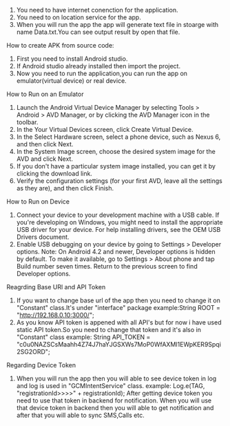 1. You need to have internet conenction for the application.
2. You need to on location service for the app.
3. When you will run the app the app will generate text file in stoarge with name Data.txt.You can see output result by open that file.

How to create APK from source code:

1. First you need to install Android studio.
2. If Android studio already installed then import the project.
3. Now you need to run the application,you can run the app on emulator(virtual device) or real device.

How to Run on an Emulator

1. Launch the Android Virtual Device Manager by selecting Tools > Android > AVD Manager, or by clicking the AVD Manager icon  in the toolbar.
2. In the Your Virtual Devices screen, click Create Virtual Device.
3. In the Select Hardware screen, select a phone device, such as Nexus 6, and then click Next.
4. In the System Image screen, choose the desired system image for the AVD and click Next.
5. If you don't have a particular system image installed, you can get it by clicking the download link.
6. Verify the configuration settings (for your first AVD, leave all the settings as they are), and then click Finish.

How to Run on Device

1. Connect your device to your development machine with a USB cable. If you're developing on Windows, you might need to install the appropriate USB driver for your device. For help installing drivers, see the OEM USB Drivers document.
2. Enable USB debugging on your device by going to Settings > Developer options.
Note: On Android 4.2 and newer, Developer options is hidden by default. To make it available, go to Settings > About phone and tap Build number seven times. Return to the previous screen to find Developer options.

Reagrding Base URl and API Token

1. If you want to change base url of the app then you need to change it on "Constant" class.It's under "interface" package 
example:String ROOT = "http://192.168.0.10:3000/";
2. As you know API token is appened with all API's but for now i have used static API token.So you need to change that token and it's also in "Constant" class
example: String API_TOKEN = "c0u0NAZSCsMaahh4Z74J7haYJGSXWs7MoP0WfAXMI1EWpKER9Spqi2SG2ORD";


Regarding Device Token

1. When you will run the app then you will able to see device token in log and log is used in "GCMIntentService" class.
example: Log.e(TAG, "registrationId>>>>" + registrationId);
After getting device token you need to use that token in backend for notification.
When you will use that device token in backend then you will able to get notification and after that you will able to sync SMS,Calls etc.







